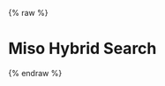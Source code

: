{% raw %}
<h1 class="hero-title">Miso Hybrid Search</h1>
<div id="miso-hybrid-search-combo" class="miso-hybrid-search-combo"></div>
<script>
const misocmd = window.misocmd || (window.misocmd = []);
misocmd.push(async () => {
  // setup client
  const MisoClient = window.MisoClient;
  const client = new MisoClient({
    apiKey: '...',
    apiHost: 'http://localhost:9901/api',
  });
  const workflow = client.ui.hybridSearch;
  workflow.useApi({
    facets: ['categories'],
  });
  // render DOM and get elements
  await client.ui.ready;
  const { templates, wireAnswerBox } = MisoClient.ui.defaults.hybridSearch;
  const rootElement = document.querySelector('#miso-hybrid-search-combo');
  rootElement.innerHTML = templates.root();
  wireAnswerBox(client, rootElement);
  // start query if specified in URL
  workflow.autoQuery();
});
</script>
{% endraw %}
